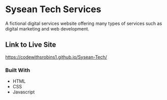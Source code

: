 # Sysean Tech Services

A fictional digital services website offering many types of services such as digital marketing and web development.

## Link to Live Site

https://codewithsrobins1.github.io/Sysean-Tech/

### Built With

* HTML
* CSS
* Javascript
